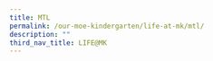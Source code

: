 ```yaml
---
title: MTL
permalink: /our-moe-kindergarten/life-at-mk/mtl/
description: ""
third_nav_title: LIFE@MK
---
```


